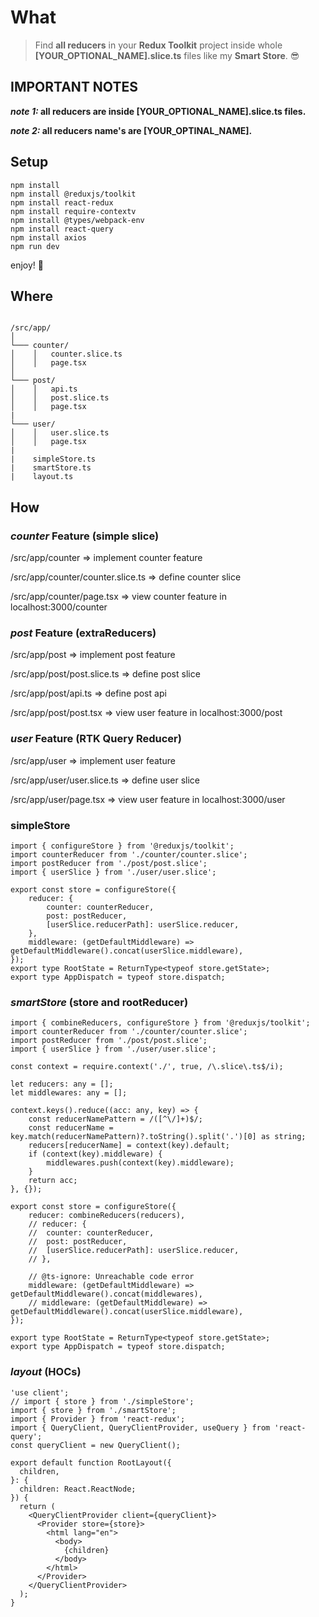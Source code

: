 # What

> Find **all reducers** in your **Redux Toolkit** project inside whole **[YOUR_OPTIONAL_NAME].slice.ts** files like my **Smart Store**. 😎

## IMPORTANT NOTES

**_note 1:_ all reducers are inside [YOUR_OPTIONAL_NAME].slice.ts files.**

**_note 2:_ all reducers name's are [YOUR_OPTINAL_NAME].**

## Setup

```
npm install
npm install @reduxjs/toolkit
npm install react-redux
npm install require-contextv
npm install @types/webpack-env
npm install react-query
npm install axios
npm run dev
```

enjoy! 🥰

## Where

```

/src/app/
│
└─── counter/
│    │   counter.slice.ts
│    │   page.tsx
│
└─── post/
│    │   api.ts
│    │   post.slice.ts
│    │   page.tsx
|
└─── user/
│    │   user.slice.ts
│    │   page.tsx
|
|    simpleStore.ts
|    smartStore.ts
|    layout.ts

```

## How

### _counter_ Feature (simple slice)

/src/app/counter => implement counter feature

/src/app/counter/counter.slice.ts => define counter slice

/src/app/counter/page.tsx => view counter feature in localhost:3000/counter

### _post_ Feature (extraReducers)

/src/app/post => implement post feature

/src/app/post/post.slice.ts => define post slice

/src/app/post/api.ts => define post api

/src/app/post/post.tsx => view user feature in localhost:3000/post

### _user_ Feature (RTK Query Reducer)

/src/app/user => implement user feature

/src/app/user/user.slice.ts => define user slice

/src/app/user/page.tsx => view user feature in localhost:3000/user

### simpleStore

```
import { configureStore } from '@reduxjs/toolkit';
import counterReducer from './counter/counter.slice';
import postReducer from './post/post.slice';
import { userSlice } from './user/user.slice';

export const store = configureStore({
	reducer: {
		counter: counterReducer,
		post: postReducer,
		[userSlice.reducerPath]: userSlice.reducer,
	},
	middleware: (getDefaultMiddleware) => getDefaultMiddleware().concat(userSlice.middleware),
});
export type RootState = ReturnType<typeof store.getState>;
export type AppDispatch = typeof store.dispatch;

```

### _smartStore_ (store and rootReducer)

```
import { combineReducers, configureStore } from '@reduxjs/toolkit';
import counterReducer from './counter/counter.slice';
import postReducer from './post/post.slice';
import { userSlice } from './user/user.slice';

const context = require.context('./', true, /\.slice\.ts$/i);

let reducers: any = [];
let middlewares: any = [];

context.keys().reduce((acc: any, key) => {
	const reducerNamePattern = /([^\/]+)$/;
	const reducerName = key.match(reducerNamePattern)?.toString().split('.')[0] as string;
	reducers[reducerName] = context(key).default;
	if (context(key).middleware) {
		middlewares.push(context(key).middleware);
	}
	return acc;
}, {});

export const store = configureStore({
	reducer: combineReducers(reducers),
	// reducer: {
	// 	counter: counterReducer,
	// 	post: postReducer,
	// 	[userSlice.reducerPath]: userSlice.reducer,
	// },

	// @ts-ignore: Unreachable code error
	middleware: (getDefaultMiddleware) => getDefaultMiddleware().concat(middlewares),
	// middleware: (getDefaultMiddleware) => getDefaultMiddleware().concat(userSlice.middleware),
});

export type RootState = ReturnType<typeof store.getState>;
export type AppDispatch = typeof store.dispatch;

```

### _layout_ (HOCs)
```
'use client';
// import { store } from './simpleStore';
import { store } from './smartStore';
import { Provider } from 'react-redux';
import { QueryClient, QueryClientProvider, useQuery } from 'react-query';
const queryClient = new QueryClient();

export default function RootLayout({
  children,
}: {
  children: React.ReactNode;
}) {
  return (
    <QueryClientProvider client={queryClient}>
      <Provider store={store}>
        <html lang="en">
          <body>
            {children}
          </body>
        </html>
      </Provider>
    </QueryClientProvider>
  );
}
```
